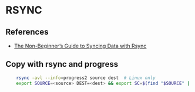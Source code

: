 # RSYNC
## References
* [The Non-Beginner’s Guide to Syncing Data with Rsync][gtsd]

## Copy with rsync and progress

```bash
    rsync -avl --info=progress2 source dest  # Linux only
    export SOURCE=<source> DEST=<dest> && export SC=$(find "$SOURCE" | wc -l) rsy&& rsync -vrltd  --stats --human-readable "$SOURCE" "$DEST" | pv -lep -s $SC > /dev/null
```


[gtsd]: http://www.howtogeek.com/175008/the-non-beginners-guide-to-syncing-data-with-rsync/
